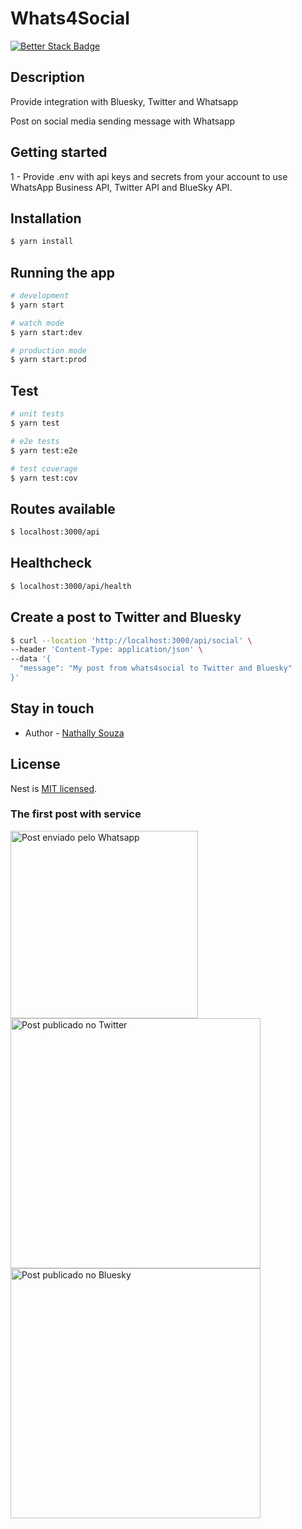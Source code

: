 # Whats4Social

[![Better Stack Badge](https://uptime.betterstack.com/status-badges/v3/monitor/16724.svg)](https://uptime.betterstack.com/?utm_source=status_badge)

## Description

Provide integration with Bluesky, Twitter and Whatsapp

Post on social media sending message with Whatsapp

## Getting started

1 - Provide .env with api keys and secrets from your account to use WhatsApp Business API, Twitter API and BlueSky API.

## Installation

```bash
$ yarn install
```

## Running the app

```bash
# development
$ yarn start

# watch mode
$ yarn start:dev

# production mode
$ yarn start:prod
```

## Test

```bash
# unit tests
$ yarn test

# e2e tests
$ yarn test:e2e

# test coverage
$ yarn test:cov
```

## Routes available

```bash
$ localhost:3000/api
```

## Healthcheck

```bash
$ localhost:3000/api/health
```

## Create a post to Twitter and Bluesky

```bash
$ curl --location 'http://localhost:3000/api/social' \
--header 'Content-Type: application/json' \
--data '{
  "message": "My post from whats4social to Twitter and Bluesky"
}'
```

## Stay in touch

- Author - [Nathally Souza](https://linkedin.com/in/nathsouza)

## License

Nest is [MIT licensed](LICENSE).

### The first post with service

<img src="https://media.licdn.com/dms/image/D4D22AQGi31vzH3xE9A/feedshare-shrink_1280/0/1714823898152?e=1717632000&v=beta&t=frIGz6iD60Cll879JJht6u1CCypA3IcMZ5PkJLjdErQ" alt="Post enviado pelo Whatsapp" style="width:300px;"/>

<img src="https://media.licdn.com/dms/image/D4D22AQFuKih4Kh7DlA/feedshare-shrink_1280/0/1714823897943?e=1717632000&v=beta&t=mAhW-cWjAG2yd_BKL4YNtSGSIs4m6EcabRK6SgSwT-I" alt="Post publicado no Twitter" style="width:400px;"/>

<img src="https://media.licdn.com/dms/image/D4D22AQHwEgVpWt-Njw/feedshare-shrink_1280/0/1714823897920?e=1717632000&v=beta&t=NJA-lv2ZbFY8Ae3isROx670_afmrhRDnaF9tyIDgVz8" alt="Post publicado no Bluesky" style="width:400px;"/>
